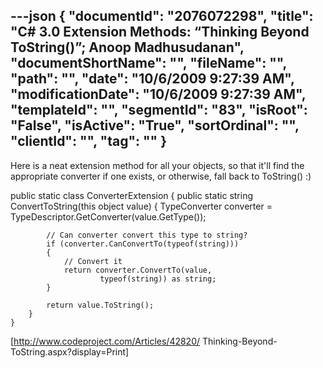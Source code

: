 ---json
{
  "documentId": "2076072298",
  "title": "C# 3.0 Extension Methods: “Thinking Beyond ToString()”; Anoop Madhusudanan",
  "documentShortName": "",
  "fileName": "",
  "path": "",
  "date": "10/6/2009 9:27:39 AM",
  "modificationDate": "10/6/2009 9:27:39 AM",
  "templateId": "",
  "segmentId": "83",
  "isRoot": "False",
  "isActive": "True",
  "sortOrdinal": "",
  "clientId": "",
  "tag": ""
}
---

Here is a neat extension method for all your objects, so that it'll find the appropriate converter if one exists, or otherwise, fall back to ToString() :)

public static class ConverterExtension
    {
        public static string ConvertToString(this object value)
        {
            TypeConverter converter = 
              TypeDescriptor.GetConverter(value.GetType());

            // Can converter convert this type to string?
            if (converter.CanConvertTo(typeof(string)))
            {
                // Convert it
                return converter.ConvertTo(value, 
                        typeof(string)) as string;
            }

            return value.ToString();
        }
    }

[http://www.codeproject.com/Articles/42820/
    Thinking-Beyond-ToString.aspx?display=Print]
